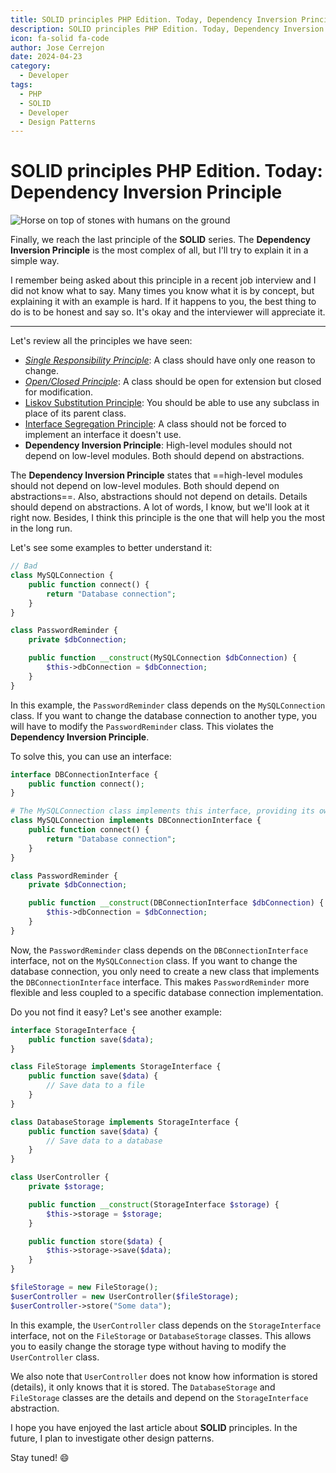 ```yaml
---
title: SOLID principles PHP Edition. Today, Dependency Inversion Principle
description: SOLID principles PHP Edition. Today, Dependency Inversion Principle
icon: fa-solid fa-code
author: Jose Cerrejon
date: 2024-04-23
category:
  - Developer
tags:
  - PHP
  - SOLID
  - Developer
  - Design Patterns
---
```

# SOLID principles PHP Edition. Today: Dependency Inversion Principle

![Horse on top of stones with humans on the ground](/images/2024/04/dep_injection.jpg " Dependency Inversion Principle. Generated with AI and modified later.")

Finally, we reach the last principle of the **SOLID** series. The **Dependency Inversion Principle** is the most complex of all, but I'll try to explain it in a simple way.

I remember being asked about this principle in a recent job interview and I did not know what to say. Many times you know what it is by concept, but explaining it with an example is hard. If it happens to you, the best thing to do is to be honest and say so. It's okay and the interviewer will appreciate it.

- - -

Let's review all the principles we have seen:

* _[Single Responsibility Principle](https://misapuntesde.com/2024/03/solid_principles_php_edition_single_responsibility_principle.html)_: A class should have only one reason to change.
* _[Open/Closed Principle](https://misapuntesde.com/2024/03/solid_principles_php_edition_open_closed_principle.html)_: A class should be open for extension but closed for modification.
* [Liskov Substitution Principle](https://misapuntesde.com/2024/04/solid_principles_php_edition_liskov_substitution_principle.html): You should be able to use any subclass in place of its parent class.
* [Interface Segregation Principle](https://misapuntesde.com/2024/04/solid_principles_php_edition_interface_segregation_principle.html): A class should not be forced to implement an interface it doesn't use.
* **Dependency Inversion Principle**: High-level modules should not depend on low-level modules. Both should depend on abstractions.

The **Dependency Inversion Principle** states that ==high-level modules should not depend on low-level modules. Both should depend on abstractions==. Also, abstractions should not depend on details. Details should depend on abstractions. A lot of words, I know, but we'll look at it right now. Besides, I think this principle is the one that will help you the most in the long run.

Let's see some examples to better understand it:

```php
// Bad
class MySQLConnection {
    public function connect() {
        return "Database connection";
    }
}

class PasswordReminder {
    private $dbConnection;

    public function __construct(MySQLConnection $dbConnection) {
        $this->dbConnection = $dbConnection;
    }
}
```

In this example, the `PasswordReminder` class depends on the `MySQLConnection` class. If you want to change the database connection to another type, you will have to modify the `PasswordReminder` class. This violates the **Dependency Inversion Principle**.

To solve this, you can use an interface:

```php
interface DBConnectionInterface {
    public function connect();
}

# The MySQLConnection class implements this interface, providing its own implementation of the connect() method.
class MySQLConnection implements DBConnectionInterface {
    public function connect() {
        return "Database connection";
    }
}

class PasswordReminder {
    private $dbConnection;

    public function __construct(DBConnectionInterface $dbConnection) {
        $this->dbConnection = $dbConnection;
    }
}
```

Now, the `PasswordReminder` class depends on the `DBConnectionInterface` interface, not on the `MySQLConnection` class. If you want to change the database connection, you only need to create a new class that implements the `DBConnectionInterface` interface. This makes `PasswordReminder` more flexible and less coupled to a specific database connection implementation.

Do you not find it easy? Let's see another example:

```php
interface StorageInterface {
    public function save($data);
}

class FileStorage implements StorageInterface {
    public function save($data) {
        // Save data to a file
    }
}

class DatabaseStorage implements StorageInterface {
    public function save($data) {
        // Save data to a database
    }
}

class UserController {
    private $storage;

    public function __construct(StorageInterface $storage) {
        $this->storage = $storage;
    }

    public function store($data) {
        $this->storage->save($data);
    }
}

$fileStorage = new FileStorage();
$userController = new UserController($fileStorage);
$userController->store("Some data");
```

In this example, the `UserController` class depends on the `StorageInterface` interface, not on the `FileStorage` or `DatabaseStorage` classes. This allows you to easily change the storage type without having to modify the `UserController` class.

We also note that `UserController` does not know how information is stored (details), it only knows that it is stored. The `DatabaseStorage` and `FileStorage` classes are the details and depend on the `StorageInterface` abstraction.

I hope you have enjoyed the last article about **SOLID** principles. In the future, I plan to investigate other design patterns.

Stay tuned! :smile: